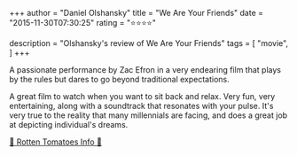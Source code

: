 +++
author = "Daniel Olshansky"
title = "We Are Your Friends"
date = "2015-11-30T07:30:25"
rating = "⭐⭐⭐⭐"

description = "Olshansky's review of We Are Your Friends"
tags = [
    "movie",
]
+++


A passionate performance by Zac Efron in a very endearing film that plays by the rules but dares to go beyond traditional expectations.

A great film to watch when you want to sit back and relax. Very fun, very entertaining, along with a soundtrack that resonates with your pulse. It's very true to the reality that many millennials are facing, and does a great job at depicting individual's dreams.

[🍅 Rotten Tomatoes Info 🍅](https://www.rottentomatoes.com//m/we_are_your_friends_2015)